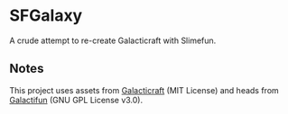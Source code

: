 # SFGalaxy

A crude attempt to re-create Galacticraft with Slimefun.

## Notes
This project uses assets from [Galacticraft](https://github.com/TeamGalacticraft/Galacticraft)
(MIT License) and heads from [Galactifun](https://github.com/Slimefun-Addon-Community/Galactifun)
(GNU GPL License v3.0).

